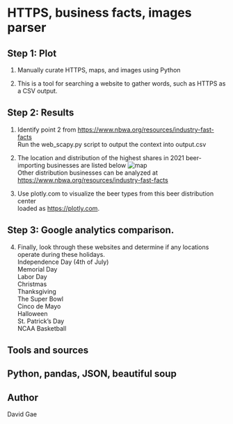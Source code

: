 # HTTPS, business facts, images parser

## Step 1: Plot
1. Manually curate HTTPS, maps, and images using Python

2. This is a tool for searching a website to gather words, such as HTTPS as a CSV output. 

## Step 2: Results
1. Identify point 2 from  https://www.nbwa.org/resources/industry-fast-facts <br>
Run the web_scapy.py script to output the context into output.csv <br>

2. The location and distribution of the highest shares in 2021 beer-importing businesses are listed below
![map](https://github.com/ddgae2/web_scrape/blob/main/beer_distrubtion.png) <br>
Other distribution businesses can be analyzed at https://www.nbwa.org/resources/industry-fast-facts

3. Use plotly.com to visualize the beer types from this beer distribution center <br>
loaded as https://plotly.com. <be>

## Step 3: Google analytics comparison. 

4. Finally, look through these websites and determine if any locations operate during these holidays. <br>
		Independence Day (4th of July) <br>
		Memorial Day <br>
		Labor Day  <br>
		Christmas <br>
		Thanksgiving <br>
		The Super Bowl <br>
		Cinco de Mayo <br>
		Halloween <br> 
		St. Patrick’s Day <br>
		NCAA Basketball <be>

## Tools and sources
## Python, pandas, JSON, beautiful soup

## Author
David Gae

